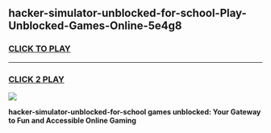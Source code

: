 
## hacker-simulator-unblocked-for-school-Play-Unblocked-Games-Online-5e4g8
<h3>
<a href="https://premium76.site?title=hacker-simulator-unblocked-for-school&ref=25A">CLICK TO PLAY</a></h3>
<hr>

<h3>
<a href="https://premium76.site?title=hacker-simulator-unblocked-for-school&ref=25A">CLICK 2 PLAY</a>
  
</h3>

<a href="https://premium76.site?title=hacker-simulator-unblocked-for-school&ref=25A"><img src="https://clearcache.store/games.png"></a>


**hacker-simulator-unblocked-for-school games unblocked: Your Gateway to Fun and Accessible Online Gaming**
